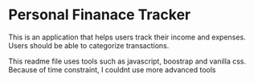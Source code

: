 # Personal Finanace Tracker
This is an application that helps users track their income and expenses. Users should be able to categorize transactions.

This readme file uses tools such as javascript, boostrap and vanilla css. Because of time constraint, I couldnt use more advanced tools